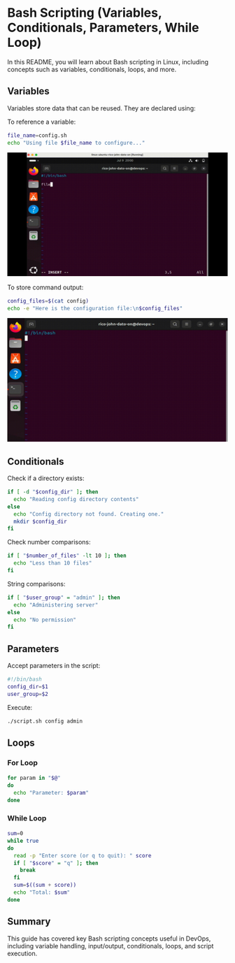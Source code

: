 # Bash Scripting (Variables, Conditionals, Parameters, While Loop)

In this README, you will learn about Bash scripting in Linux, including concepts such as variables, conditionals, loops, and more.

## Variables

Variables store data that can be reused. They are declared using:

To reference a variable:

```bash
file_name=config.sh
echo "Using file $file_name to configure..."
```

![variables](Images/variables.gif)

To store command output:

```bash
config_files=$(cat config)
echo -e "Here is the configuration file:\n$config_files"
```

![variables](Images/var.gif)

## Conditionals

Check if a directory exists:

```bash
if [ -d "$config_dir" ]; then
  echo "Reading config directory contents"
else
  echo "Config directory not found. Creating one."
  mkdir $config_dir
fi
```

Check number comparisons:

```bash
if [ "$number_of_files" -lt 10 ]; then
  echo "Less than 10 files"
fi
```

String comparisons:

```bash
if [ "$user_group" = "admin" ]; then
  echo "Administering server"
else
  echo "No permission"
fi
```

## Parameters

Accept parameters in the script:

```bash
#!/bin/bash
config_dir=$1
user_group=$2
```

Execute:

```bash
./script.sh config admin
```

## Loops

### For Loop

```bash
for param in "$@"
do
  echo "Parameter: $param"
done
```

### While Loop

```bash
sum=0
while true
do
  read -p "Enter score (or q to quit): " score
  if [ "$score" = "q" ]; then
    break
  fi
  sum=$((sum + score))
  echo "Total: $sum"
done
```

## Summary

This guide has covered key Bash scripting concepts useful in DevOps, including variable handling, input/output, conditionals, loops, and script execution.
